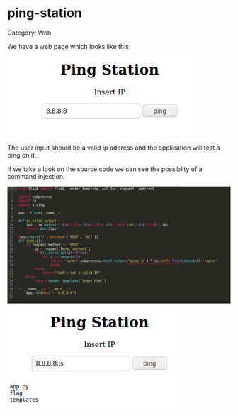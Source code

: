 # ping-station

Category: Web

We have a web page which looks like this:

<p align="left">
  <img src="https://github.com/Abdy01/CyberEDU/blob/main/ping-station/first.png?raw=true"
</p>

The user input should be a valid ip address and the application will test a ping on it.

If we take a look on the source code we can see the possiblity of a command injection.

<p align="left">
  <img src="https://github.com/Abdy01/CyberEDU/blob/main/ping-station/second.png?raw=true"
</p>

<p align="left">
  <img src="https://github.com/Abdy01/CyberEDU/blob/main/ping-station/third.png?raw=true"
</p>